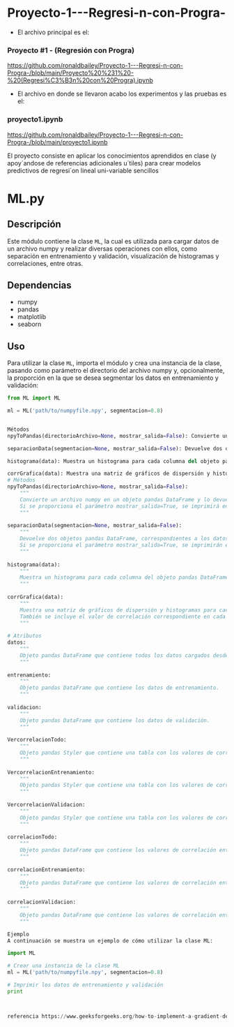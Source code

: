 # Proyecto-1---Regresi-n-con-Progra-

- El archivo principal es el: 

### Proyecto #1 - (Regresión con Progra) 
https://github.com/ronaldbailey/Proyecto-1---Regresi-n-con-Progra-/blob/main/Proyecto%20%231%20-%20(Regresi%C3%B3n%20con%20Progra).ipynb



- El archivo en donde se llevaron acabo los experimentos y las pruebas es el: 

### proyecto1.ipynb
https://github.com/ronaldbailey/Proyecto-1---Regresi-n-con-Progra-/blob/main/proyecto1.ipynb


El proyecto consiste en aplicar los conocimientos aprendidos en clase (y apoy´andose de referencias adicionales u´tiles) para crear modelos predictivos de regresi´on lineal uni-variable sencillos 


# ML.py

## Descripción
Este módulo contiene la clase `ML`, la cual es utilizada para cargar datos de un archivo numpy y realizar diversas operaciones con ellos, como separación en entrenamiento y validación, visualización de histogramas y correlaciones, entre otras.

## Dependencias
- numpy
- pandas
- matplotlib
- seaborn

## Uso
Para utilizar la clase `ML`, importa el módulo y crea una instancia de la clase, pasando como parámetro el directorio del archivo numpy y, opcionalmente, la proporción en la que se desea segmentar los datos en entrenamiento y validación:

```python
from ML import ML

ml = ML('path/to/numpyfile.npy', segmentacion=0.8)


Métodos
npyToPandas(directorioArchivo=None, mostrar_salida=False): Convierte un archivo numpy en un objeto pandas DataFrame y lo devuelve. Si se proporciona el parámetro mostrar_salida=True, se imprimirá en pantalla el DataFrame resultante.

separacionData(segmentacion=None, mostrar_salida=False): Devuelve dos objetos pandas DataFrame, correspondientes a los datos de entrenamiento y validación, respectivamente. Si se proporciona el parámetro mostrar_salida=True, se imprimirán en pantalla las dos tablas resultantes.

histograma(data): Muestra un histograma para cada columna del objeto pandas DataFrame proporcionado como parámetro.

corrGrafica(data): Muestra una matriz de gráficos de dispersión y histogramas para cada combinación de columnas del objeto pandas DataFrame proporcionado como parámetro. También se incluye el valor de correlación correspondiente en cada gráfico.
# Métodos
npyToPandas(directorioArchivo=None, mostrar_salida=False):
    """
    Convierte un archivo numpy en un objeto pandas DataFrame y lo devuelve.
    Si se proporciona el parámetro mostrar_salida=True, se imprimirá en pantalla el DataFrame resultante.
    """
    
separacionData(segmentacion=None, mostrar_salida=False):
    """
    Devuelve dos objetos pandas DataFrame, correspondientes a los datos de entrenamiento y validación, respectivamente.
    Si se proporciona el parámetro mostrar_salida=True, se imprimirán en pantalla las dos tablas resultantes.
    """
    
histograma(data):
    """
    Muestra un histograma para cada columna del objeto pandas DataFrame proporcionado como parámetro.
    """
    
corrGrafica(data):
    """
    Muestra una matriz de gráficos de dispersión y histogramas para cada combinación de columnas del objeto pandas DataFrame proporcionado como parámetro.
    También se incluye el valor de correlación correspondiente en cada gráfico.
    """
    
# Atributos
datos:
    """
    Objeto pandas DataFrame que contiene todos los datos cargados desde el archivo numpy.
    """
    
entrenamiento:
    """
    Objeto pandas DataFrame que contiene los datos de entrenamiento.
    """
    
validacion:
    """
    Objeto pandas DataFrame que contiene los datos de validación.
    """
    
VercorrelacionTodo:
    """
    Objeto pandas Styler que contiene una tabla con los valores de correlación entre todas las columnas de datos visualizados con un gradiente de color.
    """
    
VercorrelacionEntrenamiento:
    """
    Objeto pandas Styler que contiene una tabla con los valores de correlación entre todas las columnas de entrenamiento visualizados con un gradiente de color.
    """
    
VercorrelacionValidacion:
    """
    Objeto pandas Styler que contiene una tabla con los valores de correlación entre todas las columnas de validacion visualizados con un gradiente de color.
    """
    
correlacionTodo:
    """
    Objeto pandas DataFrame que contiene los valores de correlación entre todas las columnas de datos.
    """
    
correlacionEntrenamiento:
    """
    Objeto pandas DataFrame que contiene los valores de correlación entre todas las columnas de entrenamiento.
    """
    
correlacionValidacion:
    """
    Objeto pandas DataFrame que contiene los valores de correlación entre todas las columnas de validacion.
    """

Ejemplo
A continuación se muestra un ejemplo de cómo utilizar la clase ML:

import ML

# Crear una instancia de la clase ML
ml = ML('path/to/numpyfile.npy', segmentacion=0.8)

# Imprimir los datos de entrenamiento y validación
print



referencia https://www.geeksforgeeks.org/how-to-implement-a-gradient-descent-in-python-to-find-a-local-minimum/

